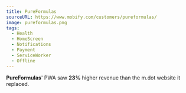 ```yaml
---
title: PureFormulas
sourceURL: https://www.mobify.com/customers/pureformulas/
image: pureformulas.png
tags:
  - Health
  - HomeScreen
  - Notifications
  - Payment
  - ServiceWorker
  - Offline
---
```


**PureFormulas**' PWA saw **23%** higher revenue than the m.dot website it 
replaced.

